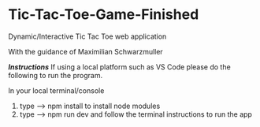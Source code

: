 # Tic-Tac-Toe-Game-Finished
Dynamic/Interactive Tic Tac Toe web application 

With the guidance of Maximilian Schwarzmuller

***Instructions***
If using a local platform such as VS Code please do the following to run the program.

In your local terminal/console

1) type --> npm install        to install node modules
2) type --> npm run dev        and follow the terminal instructions to run the app
